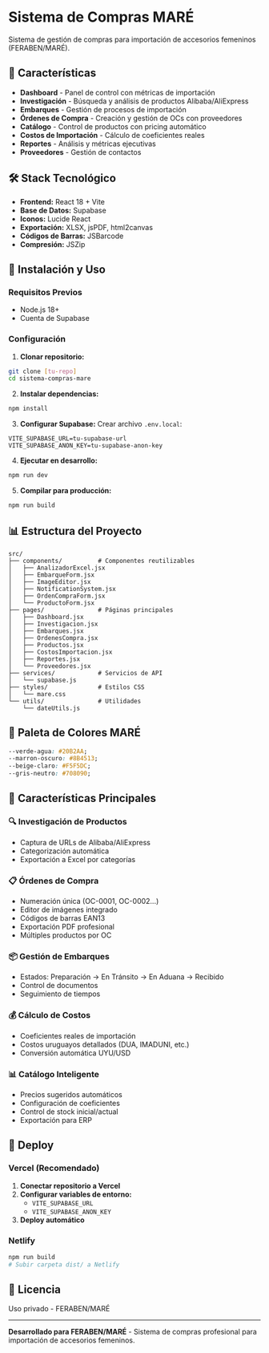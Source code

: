 # Sistema de Compras MARÉ

Sistema de gestión de compras para importación de accesorios femeninos (FERABEN/MARÉ).

## 🎯 Características

- **Dashboard** - Panel de control con métricas de importación
- **Investigación** - Búsqueda y análisis de productos Alibaba/AliExpress  
- **Embarques** - Gestión de procesos de importación
- **Órdenes de Compra** - Creación y gestión de OCs con proveedores
- **Catálogo** - Control de productos con pricing automático
- **Costos de Importación** - Cálculo de coeficientes reales
- **Reportes** - Análisis y métricas ejecutivas
- **Proveedores** - Gestión de contactos

## 🛠️ Stack Tecnológico

- **Frontend:** React 18 + Vite
- **Base de Datos:** Supabase
- **Iconos:** Lucide React
- **Exportación:** XLSX, jsPDF, html2canvas
- **Códigos de Barras:** JSBarcode
- **Compresión:** JSZip

## 🚀 Instalación y Uso

### Requisitos Previos
- Node.js 18+
- Cuenta de Supabase

### Configuración

1. **Clonar repositorio:**
```bash
git clone [tu-repo]
cd sistema-compras-mare
```

2. **Instalar dependencias:**
```bash
npm install
```

3. **Configurar Supabase:**
Crear archivo `.env.local`:
```env
VITE_SUPABASE_URL=tu-supabase-url
VITE_SUPABASE_ANON_KEY=tu-supabase-anon-key
```

4. **Ejecutar en desarrollo:**
```bash
npm run dev
```

5. **Compilar para producción:**
```bash
npm run build
```

## 📊 Estructura del Proyecto

```
src/
├── components/          # Componentes reutilizables
│   ├── AnalizadorExcel.jsx
│   ├── EmbarqueForm.jsx
│   ├── ImageEditor.jsx
│   ├── NotificationSystem.jsx
│   ├── OrdenCompraForm.jsx
│   └── ProductoForm.jsx
├── pages/               # Páginas principales
│   ├── Dashboard.jsx
│   ├── Investigacion.jsx
│   ├── Embarques.jsx
│   ├── OrdenesCompra.jsx
│   ├── Productos.jsx
│   ├── CostosImportacion.jsx
│   ├── Reportes.jsx
│   └── Proveedores.jsx
├── services/            # Servicios de API
│   └── supabase.js
├── styles/              # Estilos CSS
│   └── mare.css
└── utils/               # Utilidades
    └── dateUtils.js
```

## 🎨 Paleta de Colores MARÉ

```css
--verde-agua: #20B2AA;
--marron-oscuro: #8B4513;
--beige-claro: #F5F5DC;
--gris-neutro: #708090;
```

## 📱 Características Principales

### 🔍 **Investigación de Productos**
- Captura de URLs de Alibaba/AliExpress
- Categorización automática
- Exportación a Excel por categorías

### 📋 **Órdenes de Compra**
- Numeración única (OC-0001, OC-0002...)
- Editor de imágenes integrado
- Códigos de barras EAN13
- Exportación PDF profesional
- Múltiples productos por OC

### 📦 **Gestión de Embarques**
- Estados: Preparación → En Tránsito → En Aduana → Recibido
- Control de documentos
- Seguimiento de tiempos

### 💰 **Cálculo de Costos**
- Coeficientes reales de importación
- Costos uruguayos detallados (DUA, IMADUNI, etc.)
- Conversión automática UYU/USD

### 📊 **Catálogo Inteligente**
- Precios sugeridos automáticos
- Configuración de coeficientes
- Control de stock inicial/actual
- Exportación para ERP

## 🚀 Deploy

### Vercel (Recomendado)

1. **Conectar repositorio a Vercel**
2. **Configurar variables de entorno:**
   - `VITE_SUPABASE_URL`
   - `VITE_SUPABASE_ANON_KEY`
3. **Deploy automático**

### Netlify

```bash
npm run build
# Subir carpeta dist/ a Netlify
```

## 📄 Licencia

Uso privado - FERABEN/MARÉ

---

**Desarrollado para FERABEN/MARÉ** - Sistema de compras profesional para importación de accesorios femeninos.